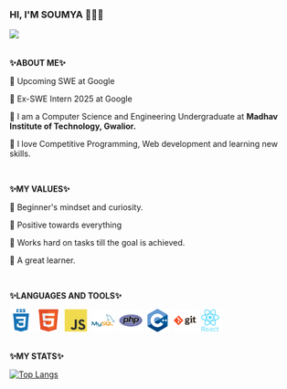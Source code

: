 ### HI, I'M SOUMYA 🙋🏻‍♀️

<div id="header" align="left">
  <img src="https://media.giphy.com/media/nbr4zVb3rQKsIR3o5d/giphy.gif" width="200"/>
</div>

<br>

**✨ABOUT ME✨**

🦋 Upcoming SWE at Google

🦋 Ex-SWE Intern 2025 at Google 

🦋 I am a Computer Science and Engineering Undergraduate at **Madhav Institute of Technology, Gwalior.**

🦋 I love Competitive Programming, Web development and learning new skills. 

<br>

**✨MY VALUES✨**

🦋 Beginner's mindset and curiosity. 

🦋 Positive towards everything

🦋 Works hard on tasks till the goal is achieved. 

🦋 A great learner.

<br>

**✨LANGUAGES AND TOOLS✨**

<div>
<!--   <img src="https://github.com/devicons/devicon/blob/master/icons/react/react-original-wordmark.svg" title="React" alt="React" width="40" height="40"/>&nbsp; -->
  <img src="https://github.com/devicons/devicon/blob/master/icons/css3/css3-plain-wordmark.svg"  title="CSS3" alt="CSS" width="40" height="40"/>&nbsp;
  <img src="https://github.com/devicons/devicon/blob/master/icons/html5/html5-original.svg" title="HTML5" alt="HTML" width="40" height="40"/>&nbsp;
  <img src="https://github.com/devicons/devicon/blob/master/icons/javascript/javascript-original.svg" title="JavaScript" alt="JavaScript" width="40" height="40"/>&nbsp;
  <img src="https://github.com/devicons/devicon/blob/master/icons/mysql/mysql-original-wordmark.svg" title="MySQL"  alt="MySQL" width="40" height="40"/>&nbsp;
  <img src="https://raw.githubusercontent.com/devicons/devicon/1119b9f84c0290e0f0b38982099a2bd027a48bf1/icons/php/php-original.svg" title="php" alt="php" width="40" height="40"/>&nbsp;
  <img src="https://raw.githubusercontent.com/devicons/devicon/1119b9f84c0290e0f0b38982099a2bd027a48bf1/icons/cplusplus/cplusplus-original.svg" title="cpp" alt="cpp" width="40" height="40"/>&nbsp;
  <img src="https://github.com/devicons/devicon/blob/master/icons/git/git-original-wordmark.svg" title="Git" **alt="Git" width="40" height="40"/>
  <img src="https://github.com/devicons/devicon/blob/master/icons/react/react-original-wordmark.svg" title="React" **alt="React" width="40" height="40">
</div>

<br>

**✨MY STATS✨**

[![Top Langs](https://github-readme-stats.vercel.app/api/top-langs/?username=soumya-197&layout=compact&theme=vision-friendly-dark)](https://github.com/soumya-197/github-readme-stats)
